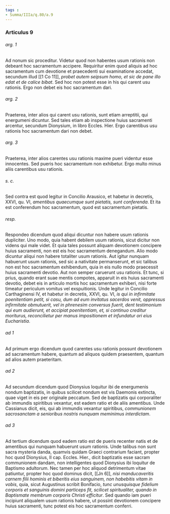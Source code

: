 ```yaml
---
tags : 
- Summa/IIIa/q.80/a.9
---
```


### Articulus 9

###### arg. 1
Ad nonum sic proceditur. Videtur quod non habentes usum rationis non debeant hoc sacramentum accipere. Requiritur enim quod aliquis ad hoc sacramentum cum devotione et praecedenti sui examinatione accedat, secundum illud [[1 Co 11]], *probet autem seipsum homo, et sic de pane illo edat et de calice bibat*. Sed hoc non potest esse in his qui carent usu rationis. Ergo non debet eis hoc sacramentum dari.

###### arg. 2
Praeterea, inter alios qui carent usu rationis, sunt etiam arreptitii, qui energumeni dicuntur. Sed tales etiam ab inspectione huius sacramenti arcentur, secundum Dionysium, in libro Eccles. Hier. Ergo carentibus usu rationis hoc sacramentum dari non debet.

###### arg. 3
Praeterea, inter alios carentes usu rationis maxime pueri videntur esse innocentes. Sed pueris hoc sacramentum non exhibetur. Ergo multo minus aliis carentibus usu rationis.

###### s. c.
Sed contra est quod legitur in Concilio Arausico, et habetur in decretis, XXVI, qu. VI, *amentibus quaecumque sunt pietatis, sunt conferenda*. Et ita est conferendum hoc sacramentum, quod est sacramentum pietatis.

###### resp.
Respondeo dicendum quod aliqui dicuntur non habere usum rationis dupliciter. Uno modo, quia habent debilem usum rationis, sicut dicitur non videns qui male videt. Et quia tales possunt aliquam devotionem concipere huius sacramenti, non est eis hoc sacramentum denegandum. Alio modo dicuntur aliqui non habere totaliter usum rationis. Aut igitur nunquam habuerunt usum rationis, sed sic a nativitate permanserunt, et sic talibus non est hoc sacramentum exhibendum, quia in eis nullo modo praecessit huius sacramenti devotio. Aut non semper caruerunt usu rationis. Et tunc, si prius, quando erant suae mentis compotes, apparuit in eis huius sacramenti devotio, debet eis in articulo mortis hoc sacramentum exhiberi, nisi forte timeatur periculum vomitus vel exspuitionis. Unde legitur in Concilio Carthaginensi IV, et habetur in decretis, XXVI, qu. VI, *is qui in infirmitate poenitentiam petit, si casu, dum ad eum invitatus sacerdos venit, oppressus infirmitate obmutuerit, vel in phrenesim conversus fuerit, dent testimonium qui eum audierunt, et accipiat poenitentiam, et, si continuo creditur moriturus, reconcilietur per manus impositionem et infundatur ori eius Eucharistia*.

###### ad 1
Ad primum ergo dicendum quod carentes usu rationis possunt devotionem ad sacramentum habere, quantum ad aliquos quidem praesentem, quantum ad alios autem praeteritam.

###### ad 2
Ad secundum dicendum quod Dionysius loquitur ibi de energumenis nondum baptizatis, in quibus scilicet nondum est vis Daemonis extincta, quae viget in eis per originale peccatum. Sed de baptizatis qui corporaliter ab immundis spiritibus vexantur, est eadem ratio et de aliis amentibus. Unde Cassianus dicit, eis, qui ab immundis vexantur spiritibus, *communionem sacrosanctam a senioribus nostris nunquam meminimus interdictam*.

###### ad 3
Ad tertium dicendum quod eadem ratio est de pueris recenter natis et de amentibus qui nunquam habuerunt usum rationis. Unde talibus non sunt sacra mysteria danda, quamvis quidam Graeci contrarium faciant, propter hoc quod Dionysius, II cap. Eccles. Hier., dicit baptizatis esse sacram communionem dandam, non intelligentes quod Dionysius ibi loquitur de Baptismo adultorum. Nec tamen per hoc aliquod detrimentum vitae patiuntur, propter hoc quod dominus dicit, [[Jn 6]], *nisi manducaveritis carnem filii hominis et biberitis eius sanguinem, non habebitis vitam in vobis*, quia, sicut Augustinus scribit Bonifacio, *tunc unusquisque fidelium corporis et sanguinis domini particeps fit, scilicet spiritualiter, quando in Baptismate membrum corporis Christi efficitur*. Sed quando iam pueri incipiunt aliqualem usum rationis habere, ut possint devotionem concipere huius sacramenti, tunc potest eis hoc sacramentum conferri.


